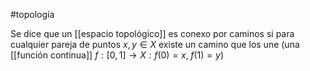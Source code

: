 #topología 

Se dice que un [[espacio topológico]] es conexo por caminos si para cualquier pareja de puntos $x,y \in X$ existe un camino que los une (una [[función continua]] $f:[0,1] \rightarrow X:f(0)=x, \; f(1) = y$) 
